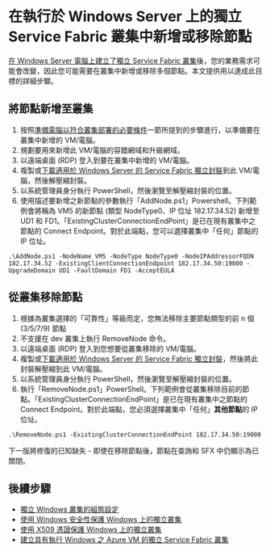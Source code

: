<properties
   pageTitle="在獨立 Service Fabric 叢集中新增或移除節點 | Microsoft Azure"
   description="了解如何在執行 Windows Server 的實體或虛擬電腦上 (無論是在內部部署或任何雲端) 對 Azure Service Fabric 叢集新增或移除節點。"
   services="service-fabric"
   documentationCenter=".net"
   authors="dsk-2015"
   manager="timlt"
   editor=""/>

<tags
   ms.service="service-fabric"
   ms.devlang="dotnet"
   ms.topic="article"
   ms.tgt_pltfrm="NA"
   ms.workload="NA"
   ms.date="09/20/2016"
   ms.author="dkshir;chackdan"/>


# 在執行於 Windows Server 上的獨立 Service Fabric 叢集中新增或移除節點

[在 Windows Server 電腦上建立了獨立 Service Fabric 叢集](service-fabric-cluster-creation-for-windows-server.md)後，您的業務需求可能會改變，因此您可能需要在叢集中新增或移除多個節點。本文提供用以達成此目標的詳細步驟。


## 將節點新增至叢集

1. 按照[準備電腦以符合叢集部署的必要條件](service-fabric-cluster-creation-for-windows-server.md#preparemachines)一節所提到的步驟進行，以準備要在叢集中新增的 VM/電腦。
2. 規劃要用來新增此 VM/電腦的容錯網域和升級網域。
3. 以遠端桌面 (RDP) 登入到要在叢集中新增的 VM/電腦。
4. 複製或[下載適用於 Windows Server 的 Service Fabric 獨立封裝](http://go.microsoft.com/fwlink/?LinkId=730690)到此 VM/電腦，然後解壓縮封裝。
5. 以系統管理員身分執行 PowerShell，然後瀏覽至解壓縮封裝的位置。
6. 使用描述要新增之新節點的參數執行「AddNode.ps1」Powershell。下列範例會將稱為 VM5 的新節點 (類型 NodeType0、IP 位址 182.17.34.52) 新增至 UD1 和 FD1。「ExistingClusterConnectionEndPoint」是已在現有叢集中之節點的 Connect Endpoint。對於此端點，您可以選擇叢集中「任何」節點的 IP 位址。

```
.\AddNode.ps1 -NodeName VM5 -NodeType NodeType0 -NodeIPAddressorFQDN 182.17.34.52 -ExistingClientConnectionEndpoint 182.17.34.50:19000 -UpgradeDomain UD1 -FaultDomain FD1 -AcceptEULA

```

## 從叢集移除節點

1. 根據為叢集選擇的「可靠性」等級而定，您無法移除主要節點類型的前 n 個 (3/5/7/9) 節點
2. 不支援在 dev 叢集上執行 RemoveNode 命令。
2. 以遠端桌面 (RDP) 登入到您想要從叢集移除的 VM/電腦。
2. 複製或[下載適用於 Windows Server 的 Service Fabric 獨立封裝](http://go.microsoft.com/fwlink/?LinkId=730690)，然後將此封裝解壓縮到此 VM/電腦。
3. 以系統管理員身分執行 PowerShell，然後瀏覽至解壓縮封裝的位置。
4. 執行「RemoveNode.ps1」PowerShell。下列範例會從叢集移除目前的節點。「ExistingClusterConnectionEndPoint」是已在現有叢集中之節點的 Connect Endpoint。對於此端點，您必須選擇叢集中「任何」**其他節點**的 IP 位址。

```
.\RemoveNode.ps1 -ExistingClusterConnectionEndPoint 182.17.34.50:19000
```

下一版將修復的已知缺失 - 即使在移除節點後，節點在查詢和 SFX 中仍顯示為已關閉。

## 後續步驟
- [獨立 Windows 叢集的組態設定](service-fabric-cluster-manifest.md)
- [使用 Windows 安全性保護 Windows 上的獨立叢集](service-fabric-windows-cluster-windows-security.md)
- [使用 X509 憑證保護 Windows 上的獨立叢集](service-fabric-windows-cluster-x509-security.md)
- [建立具有執行 Windows 之 Azure VM 的獨立 Service Fabric 叢集](service-fabric-cluster-creation-with-windows-azure-vms.md)

<!---HONumber=AcomDC_0928_2016-->